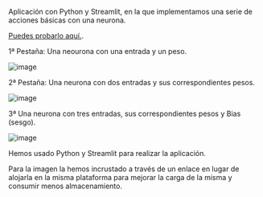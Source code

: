 Aplicación con Python y Streamlit, en la que implementamos una serie de acciones básicas con una neurona.

<p>
  <a href="https://dem1urgo-generarvocabulario-app-g174dn.streamlit.app/">Puedes probarlo aquí.</a>.
</p>

1ª Pestaña: Una neourona con una entrada y un peso.

![image](https://user-images.githubusercontent.com/64815391/213932984-2bd4665b-4743-45ac-8fda-7fe525b092d6.png)

2ª Pestaña: Una neurona con dos entradas y sus correspondientes pesos.

![image](https://user-images.githubusercontent.com/64815391/213933029-7c1677c4-340c-4992-96f1-97fc682f41c1.png)

3ª Una neurona con tres entradas, sus correspondientes pesos y Bias (sesgo).

![image](https://user-images.githubusercontent.com/64815391/213933081-2ef1f825-920d-4bc1-94a8-7333635d2161.png)


Hemos usado Python y Streamlit para realizar la aplicación.

Para la imagen la hemos incrustado a través de un enlace en lugar de alojarla en la misma plataforma para mejorar la carga de la misma
y consumir menos almacenamiento.
